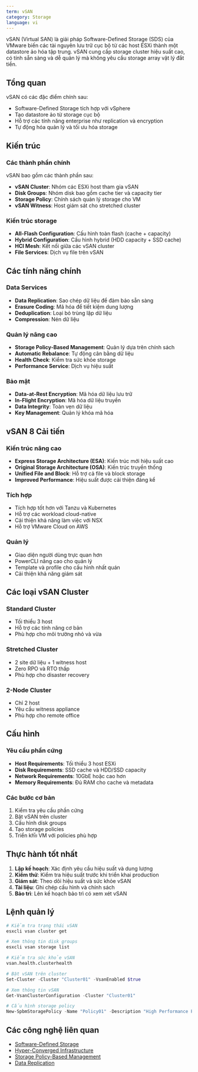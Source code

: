 ```yaml
---
term: vSAN
category: Storage
language: vi
---
```


vSAN (Virtual SAN) là giải pháp Software-Defined Storage (SDS) của VMware biến các tài nguyên lưu trữ cục bộ từ các host ESXi thành một datastore ảo hóa tập trung. vSAN cung cấp storage cluster hiệu suất cao, có tính sẵn sàng và dễ quản lý mà không yêu cầu storage array vật lý đắt tiền.

## Tổng quan

vSAN có các đặc điểm chính sau:
- Software-Defined Storage tích hợp với vSphere
- Tạo datastore ảo từ storage cục bộ
- Hỗ trợ các tính năng enterprise như replication và encryption
- Tự động hóa quản lý và tối ưu hóa storage

## Kiến trúc

### Các thành phần chính
vSAN bao gồm các thành phần sau:
- **vSAN Cluster**: Nhóm các ESXi host tham gia vSAN
- **Disk Groups**: Nhóm disk bao gồm cache tier và capacity tier
- **Storage Policy**: Chính sách quản lý storage cho VM
- **vSAN Witness**: Host giám sát cho stretched cluster

### Kiến trúc storage
- **All-Flash Configuration**: Cấu hình toàn flash (cache + capacity)
- **Hybrid Configuration**: Cấu hình hybrid (HDD capacity + SSD cache)
- **HCI Mesh**: Kết nối giữa các vSAN cluster
- **File Services**: Dịch vụ file trên vSAN

## Các tính năng chính

### Data Services
- **Data Replication**: Sao chép dữ liệu để đảm bảo sẵn sàng
- **Erasure Coding**: Mã hóa để tiết kiệm dung lượng
- **Deduplication**: Loại bỏ trùng lặp dữ liệu
- **Compression**: Nén dữ liệu

### Quản lý nâng cao
- **Storage Policy-Based Management**: Quản lý dựa trên chính sách
- **Automatic Rebalance**: Tự động cân bằng dữ liệu
- **Health Check**: Kiểm tra sức khỏe storage
- **Performance Service**: Dịch vụ hiệu suất

### Bảo mật
- **Data-at-Rest Encryption**: Mã hóa dữ liệu lưu trữ
- **In-Flight Encryption**: Mã hóa dữ liệu truyền
- **Data Integrity**: Toàn vẹn dữ liệu
- **Key Management**: Quản lý khóa mã hóa

## vSAN 8 Cải tiến

### Kiến trúc nâng cao
- **Express Storage Architecture (ESA)**: Kiến trúc mới hiệu suất cao
- **Original Storage Architecture (OSA)**: Kiến trúc truyền thống
- **Unified File and Block**: Hỗ trợ cả file và block storage
- **Improved Performance**: Hiệu suất được cải thiện đáng kể

### Tích hợp
- Tích hợp tốt hơn với Tanzu và Kubernetes
- Hỗ trợ các workload cloud-native
- Cải thiện khả năng làm việc với NSX
- Hỗ trợ VMware Cloud on AWS

### Quản lý
- Giao diện người dùng trực quan hơn
- PowerCLI nâng cao cho quản lý
- Template và profile cho cấu hình nhất quán
- Cải thiện khả năng giám sát

## Các loại vSAN Cluster

### Standard Cluster
- Tối thiểu 3 host
- Hỗ trợ các tính năng cơ bản
- Phù hợp cho môi trường nhỏ và vừa

### Stretched Cluster
- 2 site dữ liệu + 1 witness host
- Zero RPO và RTO thấp
- Phù hợp cho disaster recovery

### 2-Node Cluster
- Chỉ 2 host
- Yêu cầu witness appliance
- Phù hợp cho remote office

## Cấu hình

### Yêu cầu phần cứng
- **Host Requirements**: Tối thiểu 3 host ESXi
- **Disk Requirements**: SSD cache và HDD/SSD capacity
- **Network Requirements**: 10GbE hoặc cao hơn
- **Memory Requirements**: Đủ RAM cho cache và metadata

### Các bước cơ bản
1. Kiểm tra yêu cầu phần cứng
2. Bật vSAN trên cluster
3. Cấu hình disk groups
4. Tạo storage policies
5. Triển khัย VM với policies phù hợp

## Thực hành tốt nhất

1. **Lập kế hoạch**: Xác định yêu cầu hiệu suất và dung lượng
2. **Kiểm thử**: Kiểm tra hiệu suất trước khi triển khai production
3. **Giám sát**: Theo dõi hiệu suất và sức khỏe vSAN
4. **Tài liệu**: Ghi chép cấu hình và chính sách
5. **Bảo trì**: Lên kế hoạch bảo trì có xem xét vSAN

## Lệnh quản lý

```bash
# Kiểm tra trạng thái vSAN
esxcli vsan cluster get

# Xem thông tin disk groups
esxcli vsan storage list

# Kiểm tra sức khỏe vSAN
vsan.health.clusterhealth
```

```powershell
# Bật vSAN trên cluster
Set-Cluster -Cluster "Cluster01" -VsanEnabled $true

# Xem thông tin vSAN
Get-VsanClusterConfiguration -Cluster "Cluster01"

# Cấu hình storage policy
New-SpbmStoragePolicy -Name "Policy01" -Description "High Performance Policy"
```

## Các công nghệ liên quan

- [Software-Defined Storage](/glossary/term/software-defined-storage)
- [Hyper-Converged Infrastructure](/glossary/term/hyper-converged-infrastructure)
- [Storage Policy-Based Management](/glossary/term/storage-policy-based-management)
- [Data Replication](/glossary/term/data-replication)